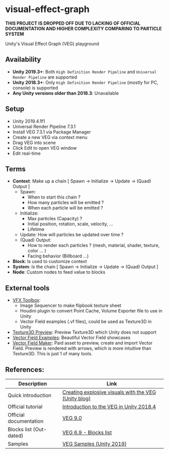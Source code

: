 # visual-effect-graph
**THIS PROJECT IS DROPPED OFF DUE TO LACKING OF OFFICIAL DOCUMENTATION AND HIGHER COMPLEXITY COMPARING TO PARTICLE SYSTEM**

Unity's Visual Effect Graph (VEG) playground

## Availability
- **Unity 2019.3+**: Both `High Definition Render Pipeline` and `Universal Render Pipeline` are supported
- **Unity 2018.3+**: Only `High Definition Render Pipeline` (mostly for PC, console) is supported
- **Any Unity versions older than 2018.3**: Unavailable


## Setup
- Unity 2019.4.1f1
- Universal Render Pipeline 7.3.1
- Install VEG 7.3.1 via Package Manager
- Create a new VEG via context menu
- Drag VEG into scene
- Click Edit to open VEG window
- Edit real-time


## Terms
- **Context**: Make up a chain [ Spawn -> Initialize -> Update -> (Quad) Output ]
  - Spawn:
     - When to start this chain ?
     - How many particles will be emitted ?
     - When each particle will be emitted ?
  - Initialize:
     - Max particles (Capacity) ?
     - Initial position, rotation, scale, velocity, ...
     - Lifetime
  - Update: How will particles be updated over time ?
  - (Quad) Output:
     - How to render each particles ? (mesh, material, shader, texture, color ... )
     - Facing behavior (Billboard ...)
- **Block**: Is used to customize context
- **System**: Is the chain [ Spawn -> Initialize -> Update -> (Quad) Output ]
- **Node**: Custom nodes to feed value to blocks


## External tools
- [VFX Toolbox](https://github.com/Unity-Technologies/VFXToolbox):
	- Image Sequencer to make flipbook texture sheet
	- Houdini plugin to convert Point Cache, Volume Exporter file to use in Unity
	- Vector Field examples (.vf files), could be used as Texture3D in Unity
- [Texture3D Preview](https://github.com/raphael-ernaelsten/Texture3DPreview-for-Unity): Preview Texture3D which Unity does not support
- [Vector Field Examples](https://github.com/keijiro/VectorFieldExamples): Beautiful Vector Field showcases
- [Vector Field Maker](https://www.youtube.com/watch?v=Mh-zh_Hj0V4): Paid asset to preview, create and import Vector Field. Preview is rendered with arrows, which is more intuitive than Texture3D. This is just 1 of many tools.


## References:
| Description | Link |
|-------------|------|
| Quick introduction | [Creating explosive visuals with the VEG (Unity blog)](https://blogs.unity3d.com/2018/11/27/creating-explosive-visuals-with-the-visual-effect-graph/) |
| Official tutorial | [Introduction to the VEG in Unity 2018.4](https://learn.unity.com/tutorial/introduction-to-the-vfx-graph-unity-2018-4-lts#5df0d66dedbc2a04b7d73317) |
| Official documentation | [VEG 9.0](https://docs.unity3d.com/Packages/com.unity.visualeffectgraph@9.0/manual/index.html) |
| Blocks list (Out-dated) | [VEG 6.9 - Blocks list](https://docs.unity3d.com/Packages/com.unity.visualeffectgraph@6.9/manual/Blocks.html?_ga=2.183227494.1993550350.1592187419-1989489682.1583140292) |
| Samples | [VEG Samples (Unity 2019)](https://blogs.unity3d.com/2019/03/06/visual-effect-graph-samples/) |


